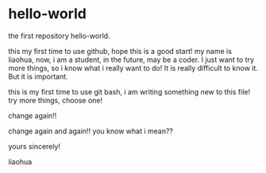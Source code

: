 # hello-world
the first repository hello-world.

this my first time to use github, hope this is a good start!
my name is liaohua, now, i am a student, in the future, may be a coder. I just want to try more things, so i know what i really want to do! It is really difficult to know it. But it is important. 

this is my first time to use git bash, i am writing something new to this file!
try more things, choose one!

change again!!

change again and again!! you know what i mean??

yours sincerely!

liaohua

